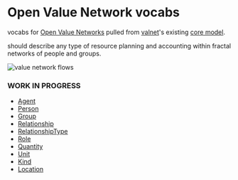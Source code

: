 # Open Value Network vocabs

vocabs for [Open Value Networks](http://valuenetwork.referata.com/wiki/Main_Page) pulled from [valnet](https://github.com/valnet/valuenetwork/wiki)'s existing [core model](https://github.com/valnet/valuenetwork/blob/master/docs/core_model.txt).

should describe any type of resource planning and accounting within fractal networks of people and groups.

![value network flows](https://i.imgur.com/74gIY5C.png)

### WORK IN PROGRESS

- [Agent](./vocab/Agent.js)
- [Person](./vocab/Person.js)
- [Group](./vocab/Group.js)
- [Relationship](./vocab/Relationship.js)
- [RelationshipType](./vocab/RelationshipType.js)
- [Role](./vocab/Role.js)
- [Quantity](./vocab/Quantity.js)
- [Unit](./vocab/Unit.js)
- [Kind](./vocab/Kind.js)
- [Location](./vocab/Location.js)
